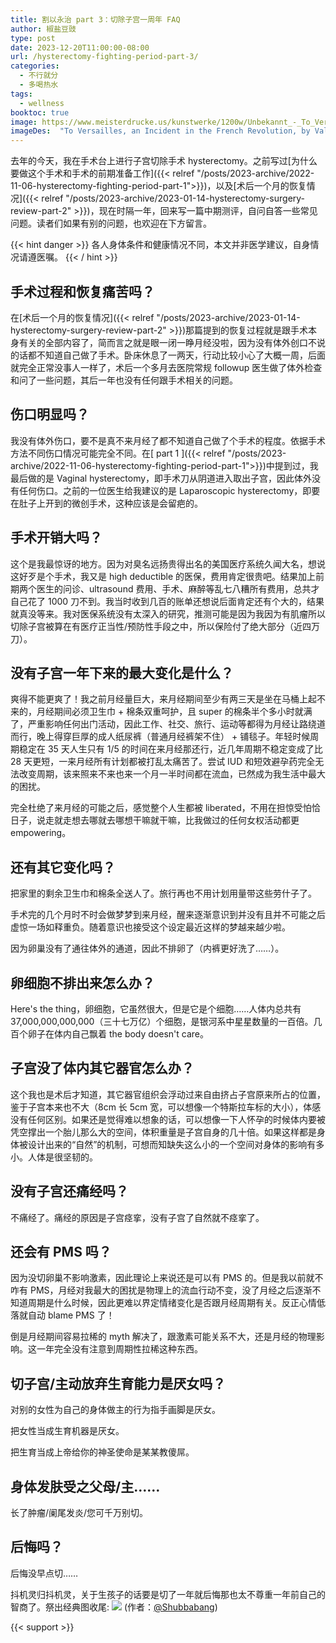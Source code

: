 ```yaml
---
title: 割以永治 part 3：切除子宫一周年 FAQ
author: 椒盐豆豉
type: post
date: 2023-12-20T11:00:00-08:00
url: /hysterectomy-fighting-period-part-3/
categories:
  - 不行就分
  - 多喝热水
tags:
  - wellness
booktoc: true
image: https://www.meisterdrucke.us/kunstwerke/1200w/Unbekannt_-_To_Versailles_an_Incident_in_the_French_Revolution_c1894_c1902_-_%28MeisterDrucke-752930%29.jpg
imageDes:  "To Versailles, an Incident in the French Revolution, by Valentine Cameron Prinsep"
---
```


去年的今天，我在手术台上进行子宫切除手术 hysterectomy。之前写过[为什么要做这个手术和手术的前期准备工作]({{< relref "/posts/2023-archive/2022-11-06-hysterectomy-fighting-period-part-1">}})，以及[术后一个月的恢复情况]({{< relref "/posts/2023-archive/2023-01-14-hysterectomy-surgery-review-part-2" >}})，现在时隔一年，回来写一篇中期测评，自问自答一些常见问题。读者们如果有别的问题，也欢迎在下方留言。

{{< hint danger >}}
各人身体条件和健康情况不同，本文并非医学建议，自身情况请遵医嘱。
{{< / hint >}}

<!--more-->

## 手术过程和恢复痛苦吗？
在[术后一个月的恢复情况]({{< relref "/posts/2023-archive/2023-01-14-hysterectomy-surgery-review-part-2" >}})那篇提到的恢复过程就是跟手术本身有关的全部内容了，简而言之就是眼一闭一睁月经没啦，因为没有体外创口不说的话都不知道自己做了手术。卧床休息了一两天，行动比较小心了大概一周，后面就完全正常没事人一样了，术后一个多月去医院常规 followup 医生做了体外检查和问了一些问题，其后一年也没有任何跟手术相关的问题。

## 伤口明显吗？
我没有体外伤口，要不是真不来月经了都不知道自己做了个手术的程度。依据手术方法不同伤口情况可能完全不同。在[ part 1 ]({{< relref "/posts/2023-archive/2022-11-06-hysterectomy-fighting-period-part-1">}})中提到过，我最后做的是 Vaginal hysterectomy，即手术刀从阴道进入取出子宫，因此体外没有任何伤口。之前的一位医生给我建议的是 Laparoscopic hysterectomy，即要在肚子上开到的微创手术，这种应该是会留疤的。

## 手术开销大吗？
这个是我最惊讶的地方。因为对臭名远扬贵得出名的美国医疗系统久闻大名，想说这好歹是个手术，我又是 high deductible 的医保，费用肯定很贵吧。结果加上前期两个医生的问诊、ultrasound 费用、手术、麻醉等乱七八糟所有费用，总共才自己花了 1000 刀不到。我当时收到几百的账单还想说后面肯定还有个大的，结果就真没等来。我对医保系统没有太深入的研究，推测可能是因为我因为有肌瘤所以切除子宫被算在有医疗正当性/预防性手段之中，所以保险付了绝大部分（近四万刀）。

## 没有子宫一年下来的最大变化是什么？
爽得不能更爽了！我之前月经量巨大，来月经期间至少有两三天是坐在马桶上起不来的，月经期间必须卫生巾 + 棉条双重呵护，且 super 的棉条半个多小时就满了，严重影响任何出门活动，因此工作、社交、旅行、运动等都得为月经让路绕道而行，晚上得穿巨厚的成人纸尿裤（普通月经裤架不住） + 铺毯子。年轻时候周期稳定在 35 天人生只有 1/5 的时间在来月经那还行，近几年周期不稳定变成了比 28 天更短，一来月经所有计划都被打乱太痛苦了。尝试 IUD 和短效避孕药完全无法改变周期，该来照来不来也来一个月一半时间都在流血，已然成为我生活中最大的困扰。

完全杜绝了来月经的可能之后，感觉整个人生都被 liberated，不用在担惊受怕恰日子，说走就走想去哪就去哪想干嘛就干嘛，比我做过的任何女权活动都更 empowering。

## 还有其它变化吗？
把家里的剩余卫生巾和棉条全送人了。旅行再也不用计划用量带这些劳什子了。

手术完的几个月时不时会做梦梦到来月经，醒来逐渐意识到并没有且并不可能之后虚惊一场如释重负。随着意识也接受这个设定最近这样的梦越来越少啦。

因为卵巢没有了通往体外的通道，因此不排卵了（内裤更好洗了……）。

## 卵细胞不排出来怎么办？
Here's the thing，卵细胞，它虽然很大，但是它是个细胞……人体内总共有 37,000,000,000,000（三十七万亿）个细胞，是银河系中星星数量的一百倍。几百个卵子在体内自己飘着 the body doesn't care。

## 子宫没了体内其它器官怎么办？
这个我也是术后才知道，其它器官组织会浮动过来自由挤占子宫原来所占的位置，鉴于子宫本来也不大（8cm 长 5cm 宽，可以想像一个特斯拉车标的大小），体感没有任何区别。如果还是觉得难以想象的话，可以想像一下人怀孕的时候体内要被凭空撑出一个胎儿那么大的空间，体积重量是子宫自身的几十倍。如果这样都是身体被设计出来的“自然”的机制，可想而知缺失这么小的一个空间对身体的影响有多小。人体是很坚韧的。

## 没有子宫还痛经吗？
不痛经了。痛经的原因是子宫痉挛，没有子宫了自然就不痉挛了。

## 还会有 PMS 吗？
因为没切卵巢不影响激素，因此理论上来说还是可以有 PMS 的。但是我以前就不咋有 PMS，月经对我最大的困扰是物理上的流血行动不变，没了月经之后逐渐不知道周期是什么时候，因此更难以界定情绪变化是否跟月经周期有关。反正心情低落就自动 blame PMS 了！

倒是月经期间容易拉稀的 myth 解决了，跟激素可能关系不大，还是月经的物理影响。这一年完全没有注意到周期性拉稀这种东西。

## 切子宫/主动放弃生育能力是厌女吗？
对别的女性为自己的身体做主的行为指手画脚是厌女。

把女性当成生育机器是厌女。

把生育当成上帝给你的神圣使命是某某教傻屌。

## 身体发肤受之父母/主……
长了肿瘤/阑尾发炎/您可千万别切。

## 后悔吗？
后悔没早点切……

抖机灵归抖机灵，关于生孩子的话要是切了一年就后悔那也太不尊重一年前自己的智商了。祭出经典图收尾:
![](https://pbs.twimg.com/media/FOfOnl-XoAYiZWC?format=png&name=large)
(作者：[@Shubbabang](https://twitter.com/Shubbabang/status/1511720401461600261))


{{< support >}}